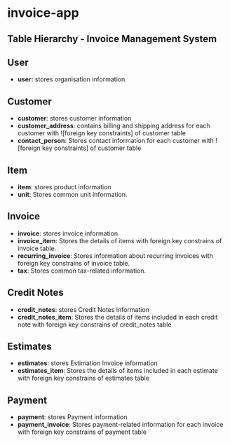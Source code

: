 # invoice-app
## Table Hierarchy - Invoice Management System
## User 
- **user:** stores organisation information.
## Customer
- **customer**: stores customer information
- **customer_address**: contains billing and shipping address for each customer with ![foreign key constraints] of customer table
- **contact_person**: Stores contact information for each customer with ![foreign key constraints] of customer table

## Item
- **item**: stores product information
- **unit**: Stores common unit information.

## Invoice
- **invoice**: stores invoice information
- **invoice_item**: Stores the details of items with foreign key constrains of invoice table.
- **recurring_invoice**: Stores information about recurring invoices with foreign key constrains of invoice table.
- **tax**: Stores common tax-related information.

## Credit Notes
- **credit_notes**: stores Credit Notes information
- **credit_notes_item**: Stores the details of items included in each credit note with foreign key constrains of credit_notes table

## Estimates
- **estimates**: stores Estimation Invoice information
- **estimates_item**: Stores the details of items included in each estimate  with foreign key constrains of estimates table

## Payment
- **payment**: stores Payment information
- **payment_invoice**: Stores payment-related information for each invoice with foreign key constrains of payment table
